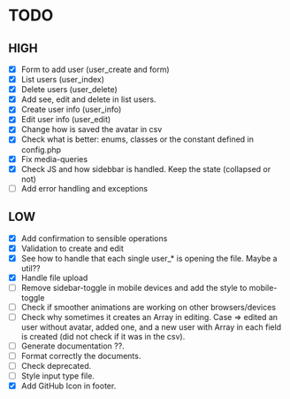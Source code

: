 # TODO

## HIGH

- [x] Form to add user (user_create and form)
- [x] List users (user_index)
- [x] Delete users (user_delete)
- [x] Add see, edit and delete in list users.
- [x] Create user info (user_info)
- [x] Edit user info (user_edit)
- [x] Change how is saved the avatar in csv 
- [x] Check what is better: enums, classes or the constant defined in config.php
- [x] Fix media-queries
- [x] Check JS and how sidebbar is handled. Keep the state (collapsed or not)
- [ ] Add error handling and exceptions

## LOW

- [x] Add confirmation to sensible operations 
- [x] Validation to create and edit
- [x] See how to handle that each single user_* is opening the file. Maybe a util??
- [x] Handle file upload
- [ ] Remove sidebar-toggle in mobile devices and add the style to mobile-toggle
- [ ] Check if smoother animations are working on other browsers/devices
- [ ] Check why sometimes it creates an Array in editing. Case => edited an user without avatar, added one, and a new user with Array in each field is created (did not check if it was in the csv).
- [ ] Generate documentation ??.
- [ ] Format correctly the documents.
- [ ] Check deprecated.
- [ ] Style input type file.
- [x] Add GitHub Icon in footer.
